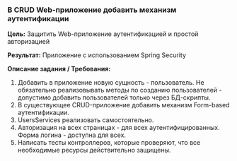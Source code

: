 ### В CRUD Web-приложение добавить механизм аутентификации

**Цель:**
Защитить Web-приложение аутентификацией и простой авторизацией

**Результат:**
Приложение с использованием Spring Security

**Описание задания / Требования:**

1. Добавить в приложение новую сущность - пользователь. Не обязательно реализовывать методы по созданию пользователей -
   допустимо добавить пользователей только через БД-скрипты.
2. В существующее CRUD-приложение добавить механизм Form-based аутентификации.
3. UsersServices реализовать самостоятельно.
4. Авторизация на всех страницах - для всех аутентифицированных. Форма логина - доступна для всех.
5. Написать тесты контроллеров, которые проверяют, что все необходимые ресурсы действительно защищены.
